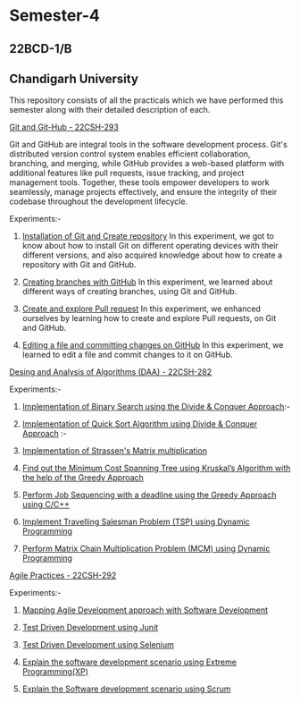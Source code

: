 # Semester-4 
## 22BCD-1/B 
## Chandigarh University

This repository consists of all the practicals which we have performed this semester along with their detailed description of each.

[Git and Git-Hub - 22CSH-293](https://github.com/Sakshi-code13/Semester-4/tree/Git-and-GitHub)

Git and GitHub are integral tools in the software development process. Git's distributed version control system enables efficient collaboration, branching, and merging, while GitHub provides a web-based platform with additional features like pull requests, issue tracking, and project management tools. Together, these tools empower developers to work seamlessly, manage projects effectively, and ensure the integrity of their codebase throughout the development lifecycle.

Experiments:-
1. [Installation of Git and Create repository](https://github.com/Sakshi-code13/Semester-4/blob/Git-and-GitHub/Experiment%201.pdf)
   In this experiment, we got to know about how to install Git on different operating devices with their different versions, and also acquired knowledge about how to create a repository with Git and GitHub.
   
2. [Creating branches with GitHub](https://github.com/Sakshi-code13/Semester-4/blob/Git-and-GitHub/Experiment%202.pdf)
   In this experiment, we learned about different ways of creating branches, using Git and GitHub.

3. [Create and explore Pull request](https://github.com/Sakshi-code13/Semester-4/blob/Git-and-GitHub/Experiment%203.pdf)
   In this experiment, we enhanced ourselves by learning how to create and explore Pull requests, on Git and GitHub.

4. [Editing a file and committing changes on GitHub](https://github.com/Sakshi-code13/Semester-4/blob/Git-and-GitHub/Experiment%204.pdf)
   In this experiment, we learned to edit a file and commit changes to it on GitHub.

[Desing and Analysis of Algorithms (DAA) - 22CSH-282](https://github.com/Sakshi-code13/Semester-4/tree/Design-and-Analysis-of-Algorithms)


Experiments:-
1. [Implementation of Binary Search using the Divide & Conquer Approach](https://github.com/Sakshi-code13/Semester-4/blob/Design-and-Analysis-of-Algorithms/Experiment%201.docx):- 

2. [Implementation of Quick Sort Algorithm using Divide & Conquer Approach](https://github.com/Sakshi-code13/Semester-4/blob/Design-and-Analysis-of-Algorithms/Experiment%202%20(2).docx) :-

3. [Implementation of Strassen's Matrix multiplication](https://github.com/Sakshi-code13/Semester-4/blob/Design-and-Analysis-of-Algorithms/Experiment%203%20(2).docx)

4. [Find out the Minimum Cost Spanning Tree using Kruskal’s Algorithm with the help of the Greedy Approach](https://github.com/Sakshi-code13/Semester-4/blob/Design-and-Analysis-of-Algorithms/Experiment%204.pdf)

5. [Perform Job Sequencing with a deadline using the Greedy Approach using C/C++](https://github.com/Sakshi-code13/Semester-4/blob/Design-and-Analysis-of-Algorithms/Experiment%205.pdf)

6. [Implement Travelling Salesman Problem (TSP) using Dynamic Programming](https://github.com/Sakshi-code13/Semester-4/blob/Design-and-Analysis-of-Algorithms/Experiment%206.pdf)

7. [Perform Matrix Chain Multiplication Problem (MCM) using Dynamic Programming](https://github.com/Sakshi-code13/Semester-4/blob/Design-and-Analysis-of-Algorithms/Experiment%207.pdf)

[Agile Practices - 22CSH-292](https://github.com/Sakshi-code13/Semester-4/tree/Agile-Practices)

Experiments:-
1. [Mapping Agile Development approach with Software Development](https://github.com/Sakshi-code13/Semester-4/blob/Agile-Practices/Experiment%201.docx)

2. [Test Driven Development using Junit](https://github.com/Sakshi-code13/Semester-4/blob/Agile-Practices/Experiment%202.docx)

3. [Test Driven Development using Selenium](https://github.com/Sakshi-code13/Semester-4/blob/Agile-Practices/Experiment%203.docx)

4. [Explain the software development scenario using Extreme Programming(XP)](https://github.com/Sakshi-code13/Semester-4/blob/Agile-Practices/Experiment%204.docx)

5. [Explain the Software development scenario using Scrum](https://github.com/Sakshi-code13/Semester-4/blob/Agile-Practices/Experiment%205.docx)


